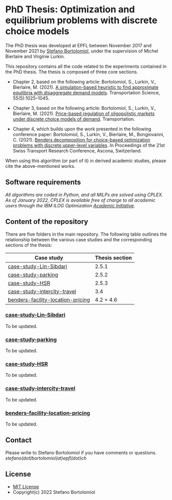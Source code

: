 # PhD Thesis: Optimization and equilibrium problems with discrete choice models

The PhD thesis was developed at EPFL between November 2017 and November 2021 by [Stefano Bortolomiol], under the supervision of Michel Bierlaire and Virginie Lurkin.

This repository contains all the code related to the experiments contained in the PhD thesis. The thesis is composed of three core sections.

- Chapter 2, based on the following article: Bortolomiol, S., Lurkin, V., Bierlaire, M. (2021). [A simulation-based heuristic to find approximate equilibria with disaggregate demand models]. Transportation Science, 55(5):1025–1045.

- Chapter 3, based on the following article: Bortolomiol, S., Lurkin, V., Bierlaire, M. (2021). [Price-based regulation of oligopolistic markets under discrete choice models of demand]. Transportation.

- Chapter 4, which builds upon the work presented in the following conference paper: Bortolomiol, S., Lurkin, V., Bierlaire, M., Bongiovanni, C. (2021). [Benders decomposition for choice-based optimization problems with discrete upper-level variables]. In Proceedings of the 21st Swiss Transport Research Conference, Ascona, Switzerland.

When using this algorithm (or part of it) in derived academic studies, please cite the above-mentioned works.

## Software requirements

_All algorithms are coded in Python, and all MILPs are solved using CPLEX. As of January 2022, CPLEX is available free of charge to all academic users through the IBM ILOG Optimization [Academic Initiative]._

## Content of the repository

There are five folders in the main repository. The following table outlines the relationship between the various case studies and the corresponding sections of the thesis:

| Case study | Thesis section |
| ------ | ------ |
| [case-study-Lin-Sibdari] | 2.5.1 |
| [case-study-parking] | 2.5.2 |
| [case-study-HSR] | 2.5.3 |
| [case-study-intercity-travel] | 3.4 |
| [benders-facility-location-pricing] | 4.2 + 4.6 |

### [case-study-Lin-Sibdari]
To be updated.

### [case-study-parking]
To be updated.

### [case-study-HSR]
To be updated.

### [case-study-intercity-travel]
To be updated.

### [benders-facility-location-pricing]
To be updated.


## Contact

Please write to Stefano Bortolomiol if you have comments or questions.
_stefano(dot)bortolomiol(at)epfl(dot)ch_

## License

 - [MIT License]
 - Copyright(c) 2022 Stefano Bortolomiol


[//]: # (These are reference links used in the body of this note and get stripped out when the markdown processor does its job. There is no need to format nicely because it shouldn't be seen. See StackOverflow: http://stackoverflow.com/questions/4823468/store-comments-in-markdown-syntax)

   [Stefano Bortolomiol]: <https://www.linkedin.com/in/stefano-bortolomiol/>

   [A simulation-based heuristic to find approximate equilibria with disaggregate demand models]: <https://pubsonline.informs.org/doi/abs/10.1287/trsc.2021.1071>
   [Price-based regulation of oligopolistic markets under discrete choice models of demand]: <https://link.springer.com/article/10.1007/s11116-021-10217-0>
   [Benders decomposition for choice-based optimization problems with discrete upper-level variables]: <http://strc.ch/2021/Bortolomiol_EtAl.pdf>
   
   [Academic Initiative]: <https://content-eu-7.content-cms.com/b73a5759-c6a6-4033-ab6b-d9d4f9a6d65b/dxsites/151914d1-03d2-48fe-97d9-d21166848e65/academic/home>
   
   [case-study-Lin-Sibdari]: <https://github.com/stefanoborto/optimization-equilibrium-dcm/tree/main/case-study-Lin-Sibdari>
   [case-study-parking]: <https://github.com/stefanoborto/optimization-equilibrium-dcm/tree/main/case-study-parking>
   [case-study-HSR]: <https://github.com/stefanoborto/optimization-equilibrium-dcm/tree/main/case-study-HSR>
   [case-study-intercity-travel]: <https://github.com/stefanoborto/optimization-equilibrium-dcm/tree/main/case-study-intercity-travel>
   [benders-facility-location-pricing]: <https://github.com/stefanoborto/optimization-equilibrium-dcm/tree/main/benders-facility-location-pricing>
   
   [MIT License]: <https://opensource.org/licenses/MIT>
  

